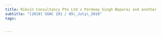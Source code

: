 ```yaml
---
title: Rikvin Consultancy Pte Ltd v Pardeep Singh Boparai and another 
subtitle: "[2010] SGHC 191 / 05\_July\_2010"
tags:


---
```


